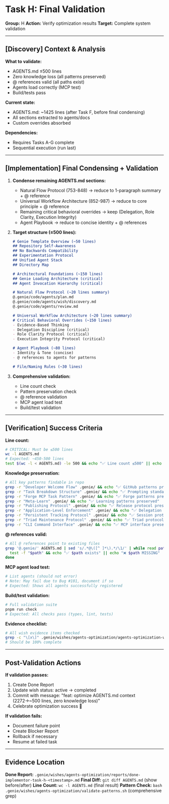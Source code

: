 # Task H: Final Validation
**Group:** H
**Action:** Verify optimization results
**Target:** Complete system validation

---

## [Discovery] Context & Analysis

**What to validate:**
- AGENTS.md ≤500 lines
- Zero knowledge loss (all patterns preserved)
- @ references valid (all paths exist)
- Agents load correctly (MCP test)
- Build/tests pass

**Current state:**
- AGENTS.md: ~1425 lines (after Task F, before final condensing)
- All sections extracted to agents/docs
- Custom overrides absorbed

**Dependencies:**
- Requires Tasks A-G complete
- Sequential execution (run last)

---

## [Implementation] Final Condensing + Validation

1. **Condense remaining AGENTS.md sections:**
   - Natural Flow Protocol (753-848) → reduce to 1-paragraph summary + @ reference
   - Universal Workflow Architecture (852-987) → reduce to core principle + @ reference
   - Remaining critical behavioral overrides → keep (Delegation, Role Clarity, Execution Integrity)
   - Agent Playbook → reduce to concise identity + @ references

2. **Target structure (≤500 lines):**
   ```markdown
   # Genie Template Overview (~50 lines)
   ## Repository Self-Awareness
   ## No Backwards Compatibility
   ## Experimentation Protocol
   ## Unified Agent Stack
   ## Directory Map

   # Architectural Foundations (~150 lines)
   ## Genie Loading Architecture (critical)
   ## Agent Invocation Hierarchy (critical)

   # Natural Flow Protocol (~20 lines summary)
   @.genie/code/agents/plan.md
   @.genie/code/agents/wish/discovery.md
   @.genie/code/agents/review.md

   # Universal Workflow Architecture (~20 lines summary)
   # Critical Behavioral Overrides (~150 lines)
   - Evidence-Based Thinking
   - Delegation Discipline (critical)
   - Role Clarity Protocol (critical)
   - Execution Integrity Protocol (critical)

   # Agent Playbook (~80 lines)
   - Identity & Tone (concise)
   - @ references to agents for patterns

   # File/Naming Rules (~30 lines)
   ```

3. **Comprehensive validation:**
   - Line count check
   - Pattern preservation check
   - @ reference validation
   - MCP agent load test
   - Build/test validation

---

## [Verification] Success Criteria

**Line count:**
```bash
# CRITICAL: Must be ≤500 lines
wc -l AGENTS.md
# Expected: ~450-500 lines
test $(wc -l < AGENTS.md) -le 500 && echo "✅ Line count ≤500" || echo "❌ FAILED: Still too long"
```

**Knowledge preservation:**
```bash
# All key patterns findable in repo
grep -r "Developer Welcome Flow" .genie/ && echo "✅ GitHub patterns preserved"
grep -r "Task Breakdown Structure" .genie/ && echo "✅ Prompting standards preserved"
grep -r "Forge MCP Task Pattern" .genie/ && echo "✅ Forge patterns preserved"
grep -r "Meta-Learn" .genie/ && echo "✅ Learning patterns preserved"
grep -r "Publishing Protocol" .genie/ && echo "✅ Release protocol preserved"
grep -r "Application-Level Enforcement" .genie/ && echo "✅ Delegation enforcement preserved"
grep -r "Persistent Tracking Protocol" .genie/ && echo "✅ Session protocol preserved"
grep -r "Triad Maintenance Protocol" .genie/ && echo "✅ Triad protocol preserved"
grep -r "CLI Command Interface" .genie/ && echo "✅ MCP interface preserved"
```

**@ references valid:**
```bash
# All @ references point to existing files
grep '@.genie/' AGENTS.md | sed 's/.*@\([^ ]*\).*/\1/' | while read path; do
  test -f "$path" && echo "✅ $path exists" || echo "❌ $path MISSING"
done
```

**MCP agent load test:**
```bash
# List agents (should not error)
# Note: May fail due to Bug #101, document if so
# Expected: Shows all agents successfully registered
```

**Build/test validation:**
```bash
# Full validation suite
pnpm run check
# Expected: All checks pass (types, lint, tests)
```

**Evidence checklist:**
```bash
# All wish evidence items checked
grep -c "\[x\]" .genie/wishes/agents-optimization/agents-optimization-wish.md
# Should be 100% complete
```

---

## Post-Validation Actions

**If validation passes:**
1. Create Done Report
2. Update wish status: active → completed
3. Commit with message: "feat: optimize AGENTS.md context (2272→~500 lines, zero knowledge loss)"
4. Celebrate optimization success 🎉

**If validation fails:**
- Document failure point
- Create Blocker Report
- Rollback if necessary
- Resume at failed task

---

## Evidence Location

**Done Report:** `.genie/wishes/agents-optimization/reports/done-implementor-task-h-<timestamp>.md`
**Final Diff:** `git diff AGENTS.md` (show before/after)
**Line Count:** `wc -l AGENTS.md` (final result)
**Pattern Check:** `bash .genie/wishes/agents-optimization/validate-patterns.sh` (comprehensive grep)
